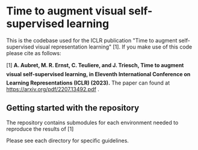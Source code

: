# Time to augment visual self-supervised learning


This is the codebase used for the ICLR publication "Time to augment self-supervised visual representation learning" [1]. 
If you make use of this code please cite as follows:
 


[1] **A. Aubret, M. R. Ernst, C. Teuliere, and J. Triesch, Time to augment visual self-supervised learning, in Eleventh International Conference on Learning Representations (ICLR) (2023).**
The paper can found at https://arxiv.org/pdf/2207.13492.pdf .


## Getting started with the repository

The repository contains submodules for each environment needed to reproduce the results of [1]

Please see each directory for specific guidelines.
